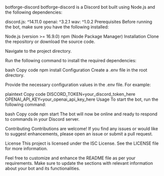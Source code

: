 botforge-discord
botforge-discord is a Discord bot built using Node.js and the following dependencies:

discord.js: ^14.11.0
openai: ^3.2.1
wav: ^1.0.2
Prerequisites
Before running the bot, make sure you have the following installed:

Node.js (version >= 16.9.0)
npm (Node Package Manager)
Installation
Clone the repository or download the source code.

Navigate to the project directory.

Run the following command to install the required dependencies:

bash
Copy code
npm install
Configuration
Create a .env file in the root directory.

Provide the necessary configuration values in the .env file. For example:

plaintext
Copy code
DISCORD_TOKEN=your_discord_token_here
OPENAI_API_KEY=your_openai_api_key_here
Usage
To start the bot, run the following command:

bash
Copy code
npm start
The bot will now be online and ready to respond to commands in your Discord server.

Contributing
Contributions are welcome! If you find any issues or would like to suggest enhancements, please open an issue or submit a pull request.

License
This project is licensed under the ISC License. See the LICENSE file for more information.

Feel free to customize and enhance the README file as per your requirements. Make sure to update the sections with relevant information about your bot and its functionalities.
